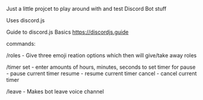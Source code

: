 Just a little projcet to play around with and test Discord Bot stuff

Uses discord.js

Guide to discord.js Basics
https://discordjs.guide

commands:

/roles - Give three emoji reation options which then will give/take away roles

/timer 
  set - enter amounts of hours, minutes, seconds to set timer for
  pause - pause current timer
  resume - resume current timer
  cancel - cancel current timer

/leave - Makes bot leave voice channel
